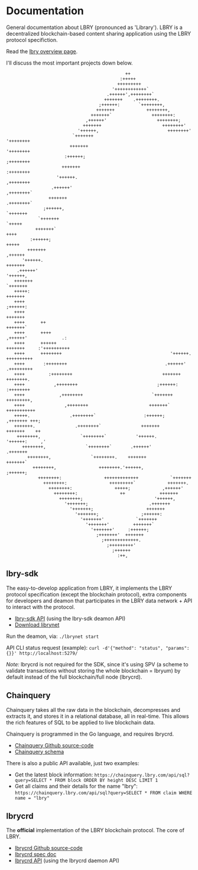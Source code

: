# Documentation

General documentation about LBRY (pronounced as 'Library'). LBRY is a decentralized blockchain-based content sharing application using the LBRY protocol specifiction.

Read the [lbry overview page](https://lbry.tech/overview).

I'll discuss the most important projects down below.

```
                                             ++                                            
                                           :+++++                                          
                                          +++++++++                                        
                                        '++++++++++++`                                     
                                      .++++++',++++++++`                                   
                                     +++++++    .++++++++.                                 
                                   ;++++++:       `++++++++,                               
                                  +++++++            ++++++++,                             
                                +++++++`               ++++++++:                           
                              ,++++++'                   ++++++++;                         
                             +++++++                       ++++++++'                       
                           '++++++,                          ++++++++'                     
                         `+++++++                              '++++++++                   
                        +++++++                                  '++++++++                 
                      :++++++;                                     ;++++++++               
                     +++++++                                         :++++++++             
                   '++++++.                                            ,++++++++           
                 .++++++'                                                ,++++++++`        
                +++++++                                                    .++++++++`      
              ;++++++,                                                       `+++++++      
            `+++++++                                                           `+++++      
           +++++++`                                                              ++++      
         :++++++;                                                               +++++      
        +++++++                                                               ,++++++      
      '++++++.                                                               +++++++       
    .++++++'                                                               '++++++,        
   +++++++                                                               `+++++++          
   +++++:                                                               +++++++            
   ++++                                                               ;++++++:             
   ++++                                                              +++++++               
   ++++      ++                                                    +++++++`                
   ++++      ++++                                                ,++++++'             .:   
   ++++      ++++++                                             +++++++     :'++++++++++   
   ++++      ++++++++                                         '++++++.       ++++++++++    
   ++++       :++++++++                                     .++++++'         .+++++++++    
   ++++         :++++++++                                  +++++++            ++++++++.    
   ++++           ,++++++++                              ;++++++:            :++++++++     
   ++++             ,++++++++                          `+++++++             +++++++++,     
   ++++               ,++++++++                       +++++++`            +++++++++++      
   +++++.               .++++++++`                  :++++++;            ,+++++++ +++;      
   +++++++.               .++++++++`               +++++++             +++++++    ++       
    ++++++++,               `++++++++`           '++++++.            '++++++:     ,'       
      ++++++++,               `++++++++`       .++++++'            .+++++++                
        ++++++++,               `++++++++.    +++++++             +++++++`                 
          ++++++++,                ++++++++.'++++++,            ;++++++;                   
            ++++++++:                +++++++++++++            `+++++++                     
              ++++++++:                +++++++++`            +++++++.                      
                ++++++++:                +++++;            ,++++++'                        
                  ++++++++:                ++             +++++++                          
                    ++++++++;                           '++++++,                           
                      '+++++++;                       .+++++++                             
                        '+++++++;                    +++++++                               
                          '+++++++;                ;++++++:                                
                            '+++++++'            `+++++++                                  
                              '+++++++'         +++++++`                                   
                                '+++++++'     :++++++;                                     
                                  ;+++++++'  +++++++                                       
                                    ;+++++++++++++.                                        
                                      ;+++++++++'                                          
                                        ;++++++                                            
                                          :++,
```

## lbry-sdk

The easy-to-develop application from LBRY, it implements the LBRY protocol specification (except the blockchain protocol), extra components for developers and deamon that participates in the LBRY data network + API to interact with the protocol.

* [lbry-sdk API](https://lbry.tech/api/sdk) (using the lbry-sdk deamon API)
* [Download librynet](https://github.com/lbryio/lbry-sdk/releases)

Run the deamon, via: `./lbrynet start`

API CLI status request (example): `curl -d'{"method": "status", "params": {}}' http://localhost:5279/`

*Note:* lbrycrd is not required for the SDK, since it's using SPV (a scheme to validate transactions without storing the whole blockchain = lbryum) by default instead of the full blockchain/full node (lbrycrd).

## Chainquery

Chainquery takes all the raw data in the blockchain, decompresses and extracts it, and stores it in a relational database, all in real-time. This allows the rich features of SQL to be applied to live blockchain data.

Chainquery is programmed in the Go language, and requires lbrycrd.

* [Chainquery Github source-code](https://github.com/lbryio/chainquery)
* [Chainquery schema](https://github.com/lbryio/chainquery/blob/master/db/chainquery_schema.sql)

There is also a public API available, just two examples:

* Get the latest block information: `https://chainquery.lbry.com/api/sql?query=SELECT * FROM block ORDER BY height DESC LIMIT 1`
* Get all claims and their details for the name "lbry": `https://chainquery.lbry.com/api/sql?query=SELECT * FROM claim WHERE name = "lbry"`

## lbrycrd

The **official** implementation of the LBRY blockchain protocol. The core of LBRY.

* [lbrycrd Github source-code](https://github.com/lbryio/lbrycrd)
* [lbrycrd spec doc](lbry-spec.pdf)
* [lbrycrd API](https://lbry.tech/api/blockchain) (using the lbrycrd daemon API)



